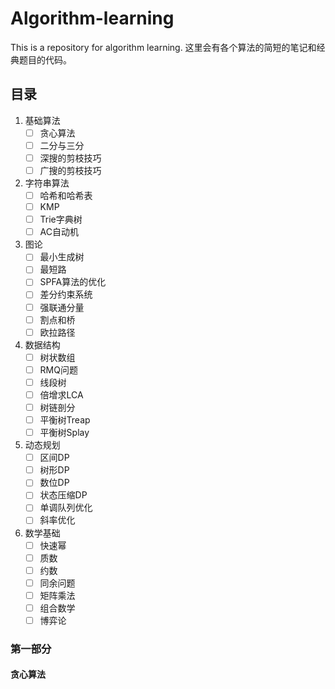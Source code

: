 # Algorithm-learning
This is a repository for algorithm learning.
这里会有各个算法的简短的笔记和经典题目的代码。

## 目录
1. 基础算法
    - [ ] 贪心算法
    - [ ] 二分与三分
    - [ ] 深搜的剪枝技巧
    - [ ] 广搜的剪枝技巧
2. 字符串算法
    - [ ] 哈希和哈希表
    - [ ] KMP
    - [ ] Trie字典树
    - [ ] AC自动机
3. 图论
    - [ ] 最小生成树
    - [ ] 最短路
    - [ ] SPFA算法的优化
    - [ ] 差分约束系统
    - [ ] 强联通分量
    - [ ] 割点和桥
    - [ ] 欧拉路径
4. 数据结构
    - [ ] 树状数组
    - [ ] RMQ问题
    - [ ] 线段树
    - [ ] 倍增求LCA
    - [ ] 树链剖分
    - [ ] 平衡树Treap
    - [ ] 平衡树Splay
5. 动态规划
    - [ ] 区间DP
    - [ ] 树形DP
    - [ ] 数位DP
    - [ ] 状态压缩DP
    - [ ] 单调队列优化
    - [ ] 斜率优化
6. 数学基础
    - [ ] 快速幂
    - [ ] 质数
    - [ ] 约数
    - [ ] 同余问题
    - [ ] 矩阵乘法
    - [ ] 组合数学
    - [ ] 博弈论

### 第一部分
####  贪心算法
